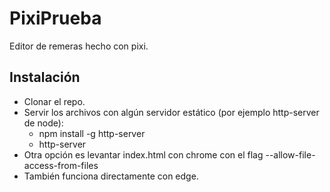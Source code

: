 # PixiPrueba

Editor de remeras hecho con pixi.

## Instalación

- Clonar el repo.
- Servir los archivos con algún servidor estático (por ejemplo http-server de node):
  - npm install -g http-server
  - http-server
- Otra opción es levantar index.html con chrome con el flag --allow-file-access-from-files
- También funciona directamente con edge.
